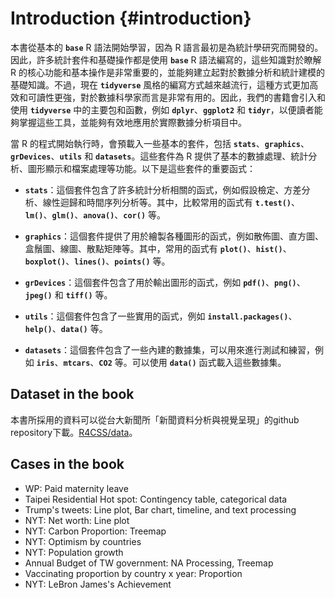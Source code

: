 

# Introduction {#introduction}

本書從基本的 **`base`** R 語法開始學習，因為 R
語言最初是為統計學研究而開發的。因此，許多統計套件和基礎操作都是使用
**`base`** R 語法編寫的，這些知識對於瞭解 R
的核心功能和基本操作是非常重要的，並能夠建立起對於數據分析和統計建模的基礎知識。不過，現在
**`tidyverse`**
風格的編寫方式越來越流行，這種方式更加高效和可讀性更強，對於數據科學家而言是非常有用的。因此，我們的書籍會引入和使用
**`tidyverse`** 中的主要包和函數，例如 **`dplyr`**、**`ggplot2`** 和
**`tidyr`**，以便讀者能夠掌握這些工具，並能夠有效地應用於實際數據分析項目中。

當 R 的程式開始執行時，會預載入一些基本的套件，包括
**`stats`**、**`graphics`**、**`grDevices`**、**`utils`** 和
**`datasets`**。這些套件為 R
提供了基本的數據處理、統計分析、圖形顯示和檔案處理等功能。以下是這些套件的重要函式：

-   **`stats`**：這個套件包含了許多統計分析相關的函式，例如假設檢定、方差分析、線性迴歸和時間序列分析等。其中，比較常用的函式有
    **`t.test()`**、**`lm()`**、**`glm()`**、**`anova()`**、**`cor()`**
    等。

-   **`graphics`**：這個套件提供了用於繪製各種圖形的函式，例如散佈圖、直方圖、盒鬚圖、線圖、散點矩陣等。其中，常用的函式有
    **`plot()`**、**`hist()`**、**`boxplot()`**、**`lines()`**、**`points()`**
    等。

-   **`grDevices`**：這個套件包含了用於輸出圖形的函式，例如
    **`pdf()`**、**`png()`**、**`jpeg()`** 和 **`tiff()`** 等。

-   **`utils`**：這個套件包含了一些實用的函式，例如
    **`install.packages()`**、**`help()`**、**`data()`** 等。

-   **`datasets`**：這個套件包含了一些內建的數據集，可以用來進行測試和練習，例如
    **`iris`**、**`mtcars`**、**`CO2`** 等。可以使用 **`data()`**
    函式載入這些數據集。

## Dataset in the book

本書所採用的資料可以從台大新聞所「新聞資料分析與視覺呈現」的github
repository下載。[R4CSS/data](https://github.com/p4css/R4CSS/tree/master/data)。

## Cases in the book

-   WP: Paid maternity leave
-   Taipei Residential Hot spot: Contingency table, categorical data
-   Trump's tweets: Line plot, Bar chart, timeline, and text processing
-   NYT: Net worth: Line plot
-   NYT: Carbon Proportion: Treemap
-   NYT: Optimism by countries
-   NYT: Population growth
-   Annual Budget of TW government: NA Processing, Treemap
-   Vaccinating proportion by country x year: Proportion
-   NYT: LeBron James's Achievement
